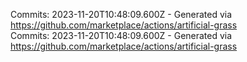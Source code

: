 Commits: 2023-11-20T10:48:09.600Z - Generated via https://github.com/marketplace/actions/artificial-grass
<br>
Commits: 2023-11-20T10:48:09.600Z - Generated via https://github.com/marketplace/actions/artificial-grass
<br>
